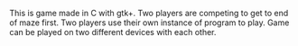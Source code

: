 This is game made in C with gtk+. Two players are competing to get to end of maze first. Two players use their own instance of program to play. Game can be played on two different devices with each other.